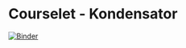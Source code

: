 # Courselet - Kondensator

[![Binder](https://mybinder.org/badge_logo.svg)](https://mybinder.org/v2/gh/CsharpLassi/courseKondensator/master)